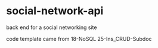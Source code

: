 # social-network-api
back end for a social networking site


code template came from 18-NoSQL 25-Ins_CRUD-Subdoc